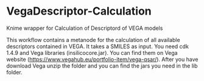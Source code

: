 # VegaDescriptor-Calculation
Knime wrapper for Calculation of Descriptord of VEGA models

This workflow contains a metanode for the calculation of all available descriptors contained in VEGA.
It takes a SMILES as input.
You need cdk 1.4.9 and Vega libraries (insilicocore.jar).
You can find them on Vega website (https://www.vegahub.eu/portfolio-item/vega-qsar/).
After you have download Vega unzip the folder and you can find the jars you need in the lib folder.


